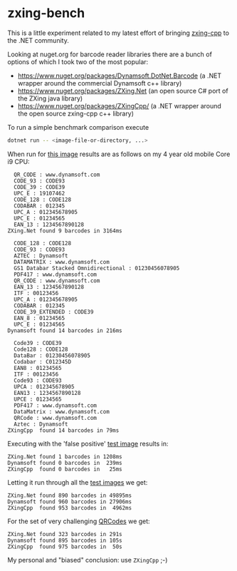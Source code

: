 # zxing-bench

This is a little experiment related to my latest effort of bringing
[zxing-cpp](https://github.com/zxing-cpp/zxing-cpp) to the .NET community.

Looking at nuget.org for barcode reader libraries there are a bunch of options of which I took two of the most popular:
 * https://www.nuget.org/packages/Dynamsoft.DotNet.Barcode (a .NET wrapper around the commercial Dynamsoft c++ library)
 * https://www.nuget.org/packages/ZXing.Net (an open source C# port of the ZXing java library)
 * https://www.nuget.org/packages/ZXingCpp/ (a .NET wrapper around the open source zxing-cpp c++ library)

 To run a simple benchmark comparison execute
 ```sh
 dotnet run -- <image-file-or-directory, ...>
 ```

When run for [this image](https://github.com/Dynamsoft/barcode-reader-dotnet-samples/blob/main/images/AllSupportedBarcodeTypes.png)
results are as follows on my 4 year old mobile Core i9 CPU:

```
  QR_CODE : www.dynamsoft.com
  CODE_93 : CODE93
  CODE_39 : CODE39
  UPC_E : 19107462
  CODE_128 : CODE128
  CODABAR : 012345
  UPC_A : 012345678905
  UPC_E : 01234565
  EAN_13 : 1234567890128
ZXing.Net found 9 barcodes in 3164ms

  CODE_128 : CODE128
  CODE_93 : CODE93
  AZTEC : Dynamsoft
  DATAMATRIX : www.dynamsoft.com
  GS1 Databar Stacked Omnidirectional : 01230456078905
  PDF417 : www.dynamsoft.com
  QR_CODE : www.dynamsoft.com
  EAN_13 : 1234567890128
  ITF : 00123456
  UPC_A : 012345678905
  CODABAR : 012345
  CODE_39_EXTENDED : CODE39
  EAN_8 : 01234565
  UPC_E : 01234565
Dynamsoft found 14 barcodes in 216ms

  Code39 : CODE39
  Code128 : CODE128
  DataBar : 01230456078905
  Codabar : C012345D
  EAN8 : 01234565
  ITF : 00123456
  Code93 : CODE93
  UPCA : 012345678905
  EAN13 : 1234567890128
  UPCE : 01234565
  PDF417 : www.dynamsoft.com
  DataMatrix : www.dynamsoft.com
  QRCode : www.dynamsoft.com
  Aztec : Dynamsoft
ZXingCpp  found 14 barcodes in 79ms
```

Executing with the 'false positive' [test image](https://github.com/zxing-cpp/zxing-cpp/blob/master/test/samples/falsepositives-1/16.png)
results in:

```
ZXing.Net found 1 barcodes in 1208ms
Dynamsoft found 0 barcodes in  239ms
ZXingCpp  found 0 barcodes in   25ms
```

Letting it run through all the [test images](https://github.com/zxing-cpp/zxing-cpp/blob/master/test/samples) we get:
```
ZXing.Net found 890 barcodes in 49895ms
Dynamsoft found 960 barcodes in 27906ms
ZXingCpp  found 953 barcodes in  4962ms
```

For the set of very challenging [QRCodes](https://boofcv.org/index.php?title=Performance:QrCode) we get:
```
ZXing.Net found 323 barcodes in 291s
Dynamsoft found 895 barcodes in 105s
ZXingCpp  found 975 barcodes in  50s
```

My personal and "biased" conclusion: use `ZXingCpp` ;-)
